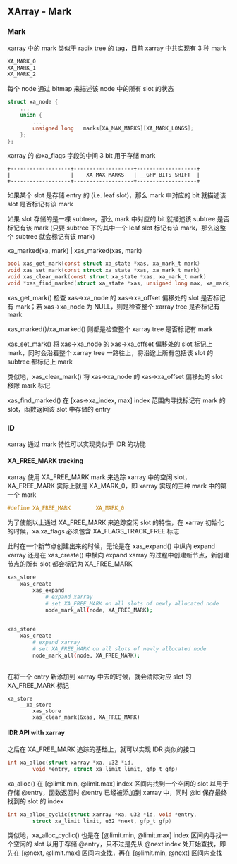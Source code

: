 ## XArray - Mark


### Mark

xarray 中的 mark 类似于 radix tree 的 tag，目前 xarray 中共实现有 3 种 mark

```c
XA_MARK_0
XA_MARK_1
XA_MARK_2
```

每个 node 通过 bitmap 来描述该 node 中的所有 slot 的状态

```c
struct xa_node {
	...
	union {
		...
		unsigned long	marks[XA_MAX_MARKS][XA_MARK_LONGS];
	};
};
```

xarray 的 @xa_flags 字段的中间 3 bit 用于存储 mark

```
+-------------------+-------------------+-------------------+
|                   |    XA_MAX_MARKS   | __GFP_BITS_SHIFT  |
+-------------------+-------------------+-------------------+
```

如果某个 slot 是存储 entry 的 (i.e. leaf slot)，那么 mark 中对应的 bit 就描述该 slot 是否标记有该 mark

如果 slot 存储的是一棵 subtree，那么 mark 中对应的 bit 就描述该 subtree 是否标记有该 mark (只要 subtree 下的其中一个 leaf slot 标记有该 mark，那么这整个 subtree 就会标记有该 mark)


xa_marked(xa, mark) | xas_marked(xas, mark)

```c
bool xas_get_mark(const struct xa_state *xas, xa_mark_t mark)
void xas_set_mark(const struct xa_state *xas, xa_mark_t mark)
void xas_clear_mark(const struct xa_state *xas, xa_mark_t mark)
void *xas_find_marked(struct xa_state *xas, unsigned long max, xa_mark_t mark)
```

xas_get_mark() 检查 xas->xa_node 的 xas->xa_offset 偏移处的 slot 是否标记有 mark；若 xas->xa_node 为 NULL，则是检查整个 xarray tree 是否标记有 mark

xas_marked()/xa_marked() 则都是检查整个 xarray tree 是否标记有 mark

xas_set_mark() 将 xas->xa_node 的 xas->xa_offset 偏移处的 slot 标记上 mark，同时会沿着整个 xarray tree 一路往上，将沿途上所有包括该 slot 的 subtree 都标记上 mark

类似地，xas_clear_mark() 将 xas->xa_node 的 xas->xa_offset 偏移处的 slot 移除 mark 标记

xas_find_marked() 在 [xas->xa_index, max] index 范围内寻找标记有 mark 的 slot，函数返回该 slot 中存储的 entry


### ID

xarray 通过 mark 特性可以实现类似于 IDR 的功能

#### XA_FREE_MARK tracking

xarray 使用 XA_FREE_MARK mark 来追踪 xarray 中的空闲 slot，XA_FREE_MARK 实际上就是 XA_MARK_0，即 xarray 实现的三种 mark 中的第一个 mark

```c
#define XA_FREE_MARK		XA_MARK_0
```

为了使能以上通过 XA_FREE_MARK 来追踪空闲 slot 的特性，在 xarray 初始化的时候，xa.xa_flags 必须包含 XA_FLAGS_TRACK_FREE 标志

此时在一个新节点创建出来的时候，无论是在 xas_expand() 中纵向 expand xarray 还是在 xas_create() 中横向 expand xarray 的过程中创建新节点，新创建节点的所有 slot 都会标记为 XA_FREE_MARK

```sh
xas_store
    xas_create
        xas_expand
            # expand xarray
            # set XA_FREE_MARK on all slots of newly allocated node
            node_mark_all(node, XA_FREE_MARK);
    
```

```sh
xas_store
    xas_create
        # expand xarray
        # set XA_FREE_MARK on all slots of newly allocated node
        node_mark_all(node, XA_FREE_MARK);
    
```


在将一个 entry 新添加到 xarray 中去的时候，就会清除对应 slot 的 XA_FREE_MARK 标记

```
xa_store
    __xa_store
        xas_store
        xas_clear_mark(&xas, XA_FREE_MARK)
```


#### IDR API with xarray

之后在 XA_FREE_MARK 追踪的基础上，就可以实现 IDR 类似的接口

```c
int xa_alloc(struct xarray *xa, u32 *id,
		void *entry, struct xa_limit limit, gfp_t gfp)
```

xa_alloc() 在 [@limit.min, @limit.max] index 区间内找到一个空闲的 slot 以用于存储 @entry，函数返回时 @entry 已经被添加到 xarray 中，同时 @id 保存最终找到的 slot 的 index


```c
int xa_alloc_cyclic(struct xarray *xa, u32 *id, void *entry,
		struct xa_limit limit, u32 *next, gfp_t gfp)
```

类似地，xa_alloc_cyclic() 也是在 [@limit.min, @limit.max] index 区间内寻找一个空闲的 slot 以用于存储 @entry，只不过是先从 @next index 处开始查找，即先在 [@next, @limit.max] 区间内查找，再在 [@limit.min, @next] 区间内查找
